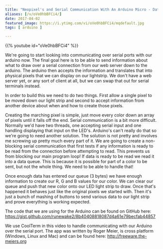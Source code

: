```yaml
---
title: "Neopixel's and Serial Communication With An Arduino Micro - Data Cube - Part 2"
aliases: [/v/oVe0hbBFCi4/]
date: 2017-04-02
featured_image: https://i.ytimg.com/vi/oVe0hbBFCi4/mqdefault.jpg
tags: [ arduino ]

---
```


{{% youtube id="oVe0hbBFCi4" %}}

We're going to start looking into communicating over serial ports with our arduino now. The final goal here is to be able to send information about what to draw over a serial connection from our web server down to the arduino. The arduino then accepts the information and translates that into physical pixels that we can display on our lightstrip. We don't have a web server yet, or any sort of client at all, but we can swap that out for serial terminals instead.

In order to build this we need to do two things. First allow a single pixel to be moved down our light strip and second to accept information from another device about when and how to create those pixels.

Creating the marching pixel is simple, just move every color down an array of pixels until it falls off the end. Serial communication is a bit more difficult. Normally we'd have two threads, one accepting serial input and one handling displaying that input on the LED's. Arduino's can't really do that so we're going to need another solution. The solution is not pretty and involves me screwing up pretty much every part of it. We are going to create a non-blocking serial communication that first tests if any information is ready to be read from the connection before attempting to read. This prevents us from blocking our main program loop! If data is ready to be read we read it into a data queue. This is because it is possible for part of a color to be sent, but not the whole thing. We need to be able to handle that!

Once enough data has entered our queue (3 bytes) we have enough information to create our R, G and B values for our color. We can clear our queue and push that new color onto our LED light strip to draw. Once that's happened it behaves just like the original pixels we started with. Then it's just a bunch of mashing of buttons to send various data to our light strip and prove everything is working expected.

The code that we are using for the Arduino can be found on GitHub here: https://gist.github.com/runewake2/8b40408818087d4a61e79becfab44857

We use CoolTerm in this video to handle communicating with our Arduino over the serial port. The app was written by Roger Meier, is cross platform (Windows, Linux and Mac) and can be found here: http://freeware.the-meiers.org